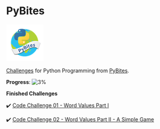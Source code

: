 # PyBites

![PyBites Logo](./pybites.png "PyBites Logo")

[Challenges](https://pybit.es/pages/challenges.html) for Python Programming from [PyBites](https://pybit.es/).

**Progress**: ![3%](https://progress-bar.dev/3)

**Finished Challenges**

:heavy_check_mark: [Code Challenge 01 - Word Values Part I](https://github.com/Carlosma7/PyBites-Challenge/tree/main/01)

:heavy_check_mark: [Code Challenge 02 - Word Values Part II - A Simple Game](https://github.com/Carlosma7/PyBites-Challenge/tree/main/02)
